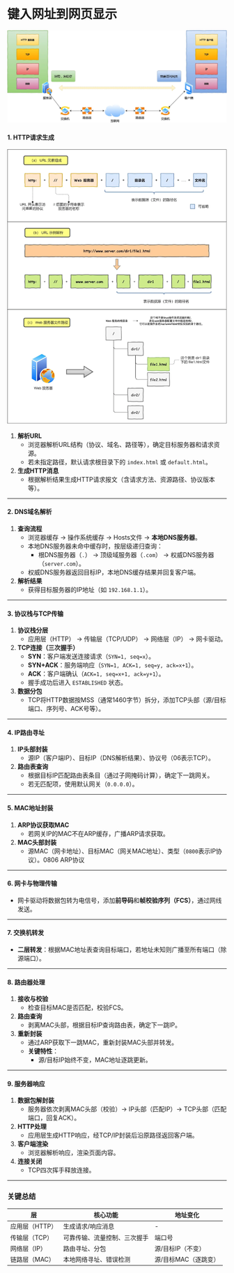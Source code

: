 

# **键入网址到网页显示**
![alt text](../Image/网络拓扑.png)
#### **1. HTTP请求生成**
![alt text](../Image/URL解析.png)
1. **解析URL**  
   - 浏览器解析URL结构（协议、域名、路径等），确定目标服务器和请求资源。  
   - 若未指定路径，默认请求根目录下的 `index.html` 或 `default.html`。  
2. **生成HTTP消息**  
   - 根据解析结果生成HTTP请求报文（含请求方法、资源路径、协议版本等）。

---

#### **2. DNS域名解析**
1. **查询流程**  
   - 浏览器缓存 → 操作系统缓存 → Hosts文件 → **本地DNS服务器**。  
   - 本地DNS服务器未命中缓存时，按层级递归查询：  
     - 根DNS服务器（`.`） → 顶级域服务器（`.com`） → 权威DNS服务器（`server.com`）。  
   - 权威DNS服务器返回目标IP，本地DNS缓存结果并回复客户端。  
2. **解析结果**  
   - 获得目标服务器的IP地址（如 `192.168.1.1`）。

---

#### **3. 协议栈与TCP传输**
1. **协议栈分层**  
   - 应用层（HTTP） → 传输层（TCP/UDP） → 网络层（IP） → 网卡驱动。  
2. **TCP连接（三次握手）**  
   - **SYN**：客户端发送连接请求（`SYN=1, seq=x`）。  
   - **SYN+ACK**：服务端响应（`SYN=1, ACK=1, seq=y, ack=x+1`）。  
   - **ACK**：客户端确认（`ACK=1, seq=x+1, ack=y+1`）。  
   - 握手成功后进入 `ESTABLISHED` 状态。  
3. **数据分包**  
   - TCP将HTTP数据按MSS（通常1460字节）拆分，添加TCP头部（源/目标端口、序列号、ACK号等）。

---

#### **4. IP路由寻址**
1. **IP头部封装**  
   - 源IP（客户端IP）、目标IP（DNS解析结果）、协议号（06表示TCP）。  
2. **路由表查询**  
   - 根据目标IP匹配路由表条目（通过子网掩码计算），确定下一跳网关。  
   - 若无匹配项，使用默认网关（`0.0.0.0`）。

---

#### **5. MAC地址封装**
1. **ARP协议获取MAC**  
   - 若网关IP的MAC不在ARP缓存，广播ARP请求获取。  
2. **MAC头部封装**  
   - 源MAC（网卡地址）、目标MAC（网关MAC地址）、类型（`0800`表示IP协议）。0806 ARP协议

---

#### **6. 网卡与物理传输**
- 网卡驱动将数据包转为电信号，添加**前导码**和**帧校验序列（FCS）**，通过网线发送。

---

#### **7. 交换机转发**
- **二层转发**：根据MAC地址表查询目标端口，若地址未知则广播至所有端口（除源端口）。

---

#### **8. 路由器处理**
1. **接收与校验**  
   - 检查目标MAC是否匹配，校验FCS。  
2. **路由查询**  
   - 剥离MAC头部，根据目标IP查询路由表，确定下一跳IP。  
3. **重新封装**  
   - 通过ARP获取下一跳MAC，重新封装MAC头部并转发。  
   - **关键特性**：  
     - 源/目标IP始终不变，MAC地址逐跳更新。  

---

#### **9. 服务器响应**
1. **数据包解封装**  
   - 服务器依次剥离MAC头部（校验）→ IP头部（匹配IP）→ TCP头部（匹配端口，回复ACK）。  
2. **HTTP处理**  
   - 应用层生成HTTP响应，经TCP/IP封装后沿原路径返回客户端。  
3. **客户端渲染**  
   - 浏览器解析响应，渲染页面内容。  
4. **连接关闭**  
   - TCP四次挥手释放连接。

---

### **关键总结**
| **层**        | **核心功能**                     | **地址变化**         |
|---------------|----------------------------------|---------------------|
| 应用层（HTTP）| 生成请求/响应消息                | -                   |
| 传输层（TCP） | 可靠传输、流量控制、三次握手     | 端口号              |
| 网络层（IP）  | 路由寻址、分包                   | 源/目标IP（不变）   |
| 链路层（MAC） | 本地网络寻址、错误检测           | 源/目标MAC（逐跳变）|

